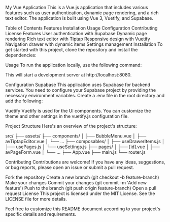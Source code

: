 My Vue Application
This is a Vue.js application that includes various features such as user authentication, dynamic page rendering, and a rich text editor. The application is built using Vue 3, Vuetify, and Supabase.

Table of Contents
Features
Installation
Usage
Configuration
Contributing
License
Features
User authentication with Supabase
Dynamic page rendering
Rich text editor with Tiptap
Responsive design with Vuetify
Navigation drawer with dynamic items
Settings management
Installation
To get started with this project, clone the repository and install the dependencies:

Usage
To run the application locally, use the following command:

This will start a development server at http://localhost:8080.

Configuration
Supabase
This application uses Supabase for backend services. You need to configure your Supabase project by providing the necessary environment variables. Create a .env file in the root directory and add the following:

Vuetify
Vuetify is used for the UI components. You can customize the theme and other settings in the vuetify.js configuration file.

Project Structure
Here's an overview of the project's structure:

src/
├── assets/
├── components/
│   ├── BubbleMenu.vue
│   ├── avTiptapEditor.vue
│   └── ...
├── composables/
│   ├── useDrawerItems.js
│   ├── usePages.js
│   └── useSettings.js
├── pages/
│   ├── [id].vue
│   ├── avPageForm.vue
│   └── ...
├── App.vue
├── main.js
└── router.js

Contributing
Contributions are welcome! If you have any ideas, suggestions, or bug reports, please open an issue or submit a pull request.

Fork the repository
Create a new branch (git checkout -b feature-branch)
Make your changes
Commit your changes (git commit -m 'Add new feature')
Push to the branch (git push origin feature-branch)
Open a pull request
License
This project is licensed under the MIT License. See the LICENSE file for more details.

Feel free to customize this README document according to your project's specific details and requirements.
